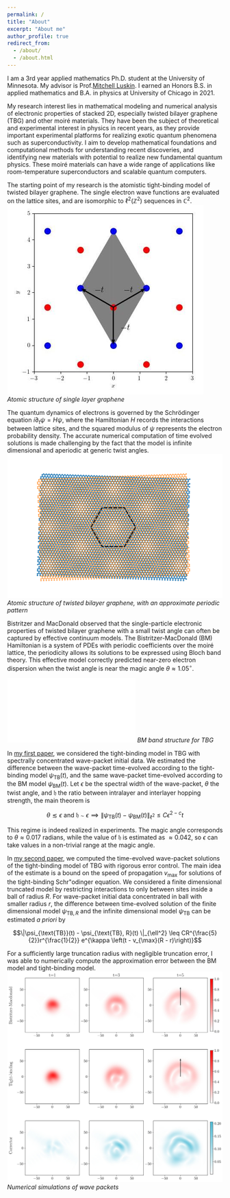 ```yaml
---
permalink: /
title: "About"
excerpt: "About me"
author_profile: true
redirect_from: 
  - /about/
  - /about.html
---
```


I am a 3rd year applied mathematics Ph.D. student at the University of Minnesota. My advisor is Prof.[Mitchell Luskin](https://www-users.cse.umn.edu/~luskin/). I earned an Honors B.S. in applied mathematics and B.A. in physics at University of Chicago in 2021. 

My research interest lies in mathematical modeling and numerical analysis of electronic properties of stacked 2D, especially twisted bilayer graphene (TBG) and other moiré materials. They have been the subject of theoretical and experimental interest in physics in recent years, as they provide important experimental platforms for realizing exotic quantum phenomena such as superconductivity. I aim to develop mathematical foundations and computational methods for understanding recent discoveries, and identifying new materials with potential to realize new fundamental quantum physics. These moiré materials can have a wide range of applications like room-temperature superconductors and scalable quantum computers.  

The starting point of my research is the atomistic tight-binding model of twisted bilayer graphene. The single electron wave functions are evaluated on the lattice sites, and are isomorphic to $\ell^2(\mathbb{Z}^2)$ sequences in $\mathbb C^2$.
![lattice](/images/graphene_lattice.jpg)
*Atomic structure of single layer graphene*

The quantum dynamics of electrons is governed by the Schrödinger equation $i \partial_t \psi = H\psi$, where the Hamiltonian $H$ records the interactions between lattice sites, and the squared modulus of $\psi$ represents the electron probability density.
The accurate numerical computation of time evolved solutions is made challenging by the fact that the model is infinite dimensional and aperiodic at generic twist angles.
![moire](/images/moire_white_background.png)
*Atomic structure of twisted bilayer graphene, with an approximate periodic pattern*

Bistritzer and MacDonald observed that the single-particle electronic properties of twisted bilayer graphene with a small twist angle can often be captured by effective continuum models.
The Bistritzer-MacDonald (BM) Hamiltonian is a system of PDEs with periodic coefficients over the moiré lattice, the periodicity allows its solutions to be expressed using Bloch band theory. This effective model correctly predicted near-zero electron dispersion when the twist angle is near the magic angle $\theta \approx 1.05 ^\circ$. 

![band](/images/band_structure.pdf)
*BM band structure for TBG*

In [my first paper](https://timkong98.github.io/publication/paper-2), we considered the tight-binding model in TBG with spectrally concentrated wave-packet initial data. We estimated the difference between the wave-packet time-evolved according to the tight-binding model $\psi_{\text{TB}}(t)$, and the same wave-packet time-evolved according to the BM model $\psi_{\text{BM}}(t)$. Let $\epsilon$ be the spectral width of the wave-packet, $\theta$ the twist angle, and $\mathfrak h$ the ratio between intralayer and interlayer hopping strength, the main theorem is

$$\theta \lesssim \epsilon \text{ and } \mathfrak h \sim \epsilon \implies \| \psi_{\text{TB}}(t) - \psi_{\text{BM}}(t) \|_{\ell^2} \leq C \epsilon^{2 - c} t$$

This regime is indeed realized in experiments. The magic angle corresponds to $\theta \approx 0.017$ radians, while the value of $\mathfrak h$ is estimated as $\approx 0.042$, so $\epsilon$ can take values in a non-trivial range at the magic angle.

In [my second paper](https://timkong98.github.io/publication/paper-3), we computed the time-evolved wave-packet solutions of the tight-binding model of TBG with rigorous error control. The main idea of the estimate is a bound on the speed of propagation $v_{\max}$ for solutions of the tight-binding Schr\"odinger equation. We considered a finite dimensional truncated model by restricting interactions to only between sites inside a ball of radius $R$. For wave-packet initial data concentrated in ball with smaller radius $r$, the difference between time-evolved solution of the finite dimensional model $\psi_{\text{TB}, R}$ and the infinite dimensional model $\psi_{\text{TB}}$ can be estimated *a priori* by 

$$\|\psi_{\text{TB}}(t) - \psi_{\text{TB}, R}(t) \|_{\ell^2} \leq CR^{\frac{5}{2}}r^{\frac{1}{2}} e^{\kappa \left(t - v_{\max}(R - r)\right)}$$

For a sufficiently large truncation radius with negligible truncation error, I was able to numerically compute the approximation error between the BM model and tight-binding model.
![wavepacket](/images/wave_packet_1.jpg)
*Numerical simulations of wave packets*


